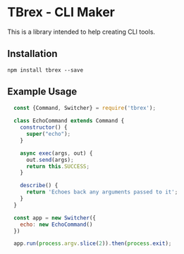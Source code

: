 # TBrex - CLI Maker

This is a library intended to help creating CLI tools.

## Installation

`npm install tbrex --save`

## Example Usage

```javascript
  const {Command, Switcher} = require('tbrex');
  
  class EchoCommand extends Command {
    constructor() {
      super("echo");
    }

    async exec(args, out) {
      out.send(args);
      return this.SUCCESS;
    }

    describe() {
      return 'Echoes back any arguments passed to it';
    }
  }

  const app = new Switcher({
    echo: new EchoCommand()
  })

  app.run(process.argv.slice(2)).then(process.exit);
```
